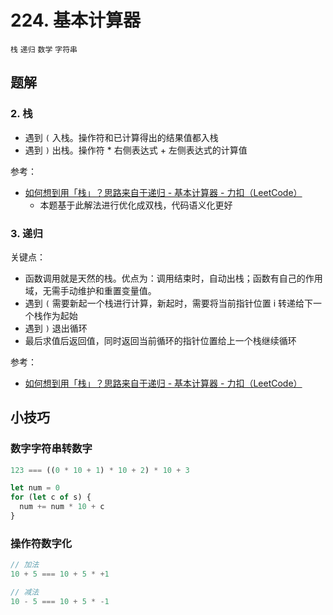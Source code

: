 # 224. 基本计算器

`栈` `递归` `数学` `字符串`

## 题解

### 2. 栈

- 遇到 `(` 入栈。操作符和已计算得出的结果值都入栈
- 遇到 `)` 出栈。操作符 \* 右侧表达式 + 左侧表达式的计算值

参考：

- [如何想到用「栈」？思路来自于递归 - 基本计算器 - 力扣（LeetCode）](https://leetcode-cn.com/problems/basic-calculator/solution/ru-he-xiang-dao-yong-zhan-si-lu-lai-zi-y-gpca/)
  - 本题基于此解法进行优化成双栈，代码语义化更好

### 3. 递归

关键点：

- 函数调用就是天然的栈。优点为：调用结束时，自动出栈；函数有自己的作用域，无需手动维护和重置变量值。
- 遇到 `(` 需要新起一个栈进行计算，新起时，需要将当前指针位置 i 转递给下一个栈作为起始
- 遇到 `)` 退出循环
- 最后求值后返回值，同时返回当前循环的指针位置给上一个栈继续循环

参考：

- [如何想到用「栈」？思路来自于递归 - 基本计算器 - 力扣（LeetCode）](https://leetcode-cn.com/problems/basic-calculator/solution/ru-he-xiang-dao-yong-zhan-si-lu-lai-zi-y-gpca/)

## 小技巧

### 数字字符串转数字

```js
123 === ((0 * 10 + 1) * 10 + 2) * 10 + 3

let num = 0
for (let c of s) {
  num += num * 10 + c
}
```

### 操作符数字化

```js
// 加法
10 + 5 === 10 + 5 * +1

// 减法
10 - 5 === 10 + 5 * -1
```
